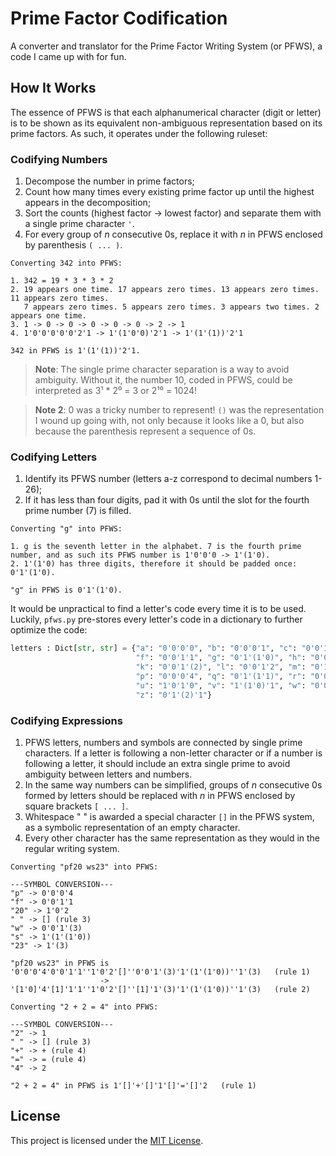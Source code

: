 # Prime Factor Codification

A converter and translator for the Prime Factor Writing System (or PFWS), a code I came up with for fun.

## How It Works

The essence of PFWS is that each alphanumerical character (digit or letter) is to be shown as its equivalent non-ambiguous representation based on its prime factors. As such, it operates under the following ruleset:

### Codifying Numbers

1. Decompose the number in prime factors;
2. Count how many times every existing prime factor up until the highest appears in the decomposition;
3. Sort the counts (highest factor -> lowest factor) and separate them with a single prime character `'`.
4. For every group of *n* consecutive 0s, replace it with *n* in PFWS enclosed by parenthesis `( ... )`.

```
Converting 342 into PFWS:

1. 342 = 19 * 3 * 3 * 2
2. 19 appears one time. 17 appears zero times. 13 appears zero times. 11 appears zero times.
   7 appears zero times. 5 appears zero times. 3 appears two times. 2 appears one time.
3. 1 -> 0 -> 0 -> 0 -> 0 -> 0 -> 2 -> 1
4. 1'0'0'0'0'0'2'1 -> 1'(1'0'0)'2'1 -> 1'(1'(1))'2'1

342 in PFWS is 1'(1'(1))'2'1.
```
> **Note**: The single prime character separation is a way to avoid ambiguity. Without it, the number 10, coded in PFWS, could be interpreted as 3¹ * 2⁰ = 3 or 2¹⁰ = 1024!

> **Note 2**: 0 was a tricky number to represent! `()` was the representation I wound up going with, not only because it looks like a 0, but also because the parenthesis represent a sequence of 0s.

### Codifying Letters

1. Identify its PFWS number (letters a-z correspond to decimal numbers 1-26);
2. If it has less than four digits, pad it with 0s until the slot for the fourth prime number (7) is filled.

```
Converting "g" into PFWS:

1. g is the seventh letter in the alphabet. 7 is the fourth prime number, and as such its PFWS number is 1'0'0'0 -> 1'(1'0).
2. 1'(1'0) has three digits, therefore it should be padded once: 0'1'(1'0).

"g" in PFWS is 0'1'(1'0).
```

It would be unpractical to find a letter's code every time it is to be used. Luckily, `pfws.py` pre-stores every letter's code in a dictionary to further optimize the code:

```python
letters : Dict[str, str] = {"a": "0'0'0'0", "b": "0'0'0'1", "c": "0'0'1'0", "d": "0'0'0'2", "e": "0'0'1'(1)", 
                            "f": "0'0'1'1", "g": "0'1'(1'0)", "h": "0'0'0'3", "i": "0'0'2'0", "j": "0'1'0'1", 
                            "k": "0'0'1'(2)", "l": "0'0'1'2", "m": "0'1'(1'(1))", "n": "0'1'(1)'1", "o": "0'1'1'0",
                            "p": "0'0'0'4", "q": "0'1'(1'1)", "r": "0'0'2'1", "s": "1'(1'(1'0))", "t": "0'1'0'2", 
                            "u": "1'0'1'0", "v": "1'(1'0)'1", "w": "0'0'1'(3)", "x": "0'0'1'3", "y": "0'2'0'0", 
                            "z": "0'1'(2)'1"}
```

### Codifying Expressions

1. PFWS letters, numbers and symbols are connected by single prime characters. If a letter is following a non-letter character or if a number is following a letter, it should include an extra single prime to avoid ambiguity between letters and numbers.
2. In the same way numbers can be simplified, groups of *n* consecutive 0s formed by letters should be replaced with *n* in PFWS enclosed by square brackets `[ ... ]`.
3. Whitespace " " is awarded a special character `[]` in the PFWS system, as a symbolic representation of an empty character.
4. Every other character has the same representation as they would in the regular writing system.

```
Converting "pf20 ws23" into PFWS:

---SYMBOL CONVERSION---
"p" -> 0'0'0'4
"f" -> 0'0'1'1
"20" -> 1'0'2
" " -> [] (rule 3)
"w" -> 0'0'1'(3)
"s" -> 1'(1'(1'0))
"23" -> 1'(3)

"pf20 ws23" in PFWS is '0'0'0'4'0'0'1'1''1'0'2'[]''0'0'1'(3)'1'(1'(1'0))''1'(3)   (rule 1)
                    -> '[1'0]'4'[1]'1'1''1'0'2'[]''[1]'1'(3)'1'(1'(1'0))''1'(3)   (rule 2)
```

```
Converting "2 + 2 = 4" into PFWS:

---SYMBOL CONVERSION---
"2" -> 1
" " -> [] (rule 3)
"+" -> + (rule 4)
"=" -> = (rule 4)
"4" -> 2

"2 + 2 = 4" in PFWS is 1'[]'+'[]'1'[]'='[]'2   (rule 1)
```

## License

This project is licensed under the [MIT License](LICENSE).
